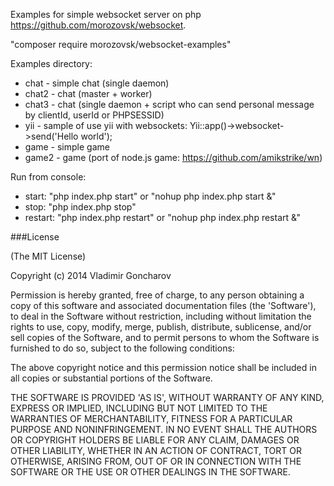 Examples for simple websocket server on php https://github.com/morozovsk/websocket.

"composer require morozovsk/websocket-examples"

Examples directory:
* chat - simple chat (single daemon)
* chat2 - chat (master + worker)
* chat3 - chat (single daemon + script who can send personal message by clientId, userId or PHPSESSID)
* yii - sample of use yii with websockets: Yii::app()->websocket->send('Hello world');
* game - simple game
* game2 - game (port of node.js game: https://github.com/amikstrike/wn)

Run from console:
* start: "php index.php start" or "nohup php index.php start &"
* stop: "php index.php stop"
* restart: "php index.php restart" or "nohup php index.php restart &"

###License

(The MIT License)

Copyright (c) 2014 Vladimir Goncharov

Permission is hereby granted, free of charge, to any person obtaining a copy of this software and associated documentation files (the 'Software'), to deal in the Software without restriction, including without limitation the rights to use, copy, modify, merge, publish, distribute, sublicense, and/or sell copies of the Software, and to permit persons to whom the Software is furnished to do so, subject to the following conditions:

The above copyright notice and this permission notice shall be included in all copies or substantial portions of the Software.

THE SOFTWARE IS PROVIDED 'AS IS', WITHOUT WARRANTY OF ANY KIND, EXPRESS OR IMPLIED, INCLUDING BUT NOT LIMITED TO THE WARRANTIES OF MERCHANTABILITY, FITNESS FOR A PARTICULAR PURPOSE AND NONINFRINGEMENT. IN NO EVENT SHALL THE AUTHORS OR COPYRIGHT HOLDERS BE LIABLE FOR ANY CLAIM, DAMAGES OR OTHER LIABILITY, WHETHER IN AN ACTION OF CONTRACT, TORT OR OTHERWISE, ARISING FROM, OUT OF OR IN CONNECTION WITH THE SOFTWARE OR THE USE OR OTHER DEALINGS IN THE SOFTWARE.
